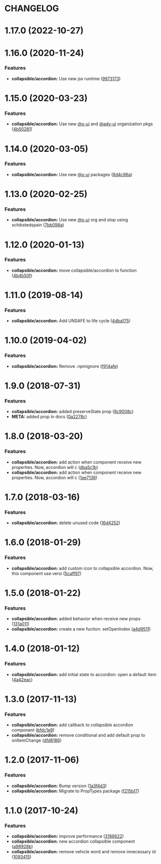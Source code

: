 # CHANGELOG

# 1.17.0 (2022-10-27)



# 1.16.0 (2020-11-24)


### Features

* **collapsible/accordion:** Use new jsx runtime ([9973173](https://github.com/SUI-Components/adevinta-spain-components/commit/9973173a571c16677d05d4ee522b27c8fdbbae7a))



# 1.15.0 (2020-03-23)


### Features

* **collapsible/accordion:** Use new [@s-ui](https://github.com/s-ui) and [@adv-ui](https://github.com/adv-ui) organization pkgs ([4b50281](https://github.com/SUI-Components/adevinta-spain-components/commit/4b5028160fda5dcbf8ec9b4a1a18563dc66ec237))



# 1.14.0 (2020-03-05)


### Features

* **collapsible/accordion:** Use new [@s-ui](https://github.com/s-ui) packages ([8d4c96a](https://github.com/SUI-Components/adevinta-spain-components/commit/8d4c96a6f6ee8a13cc3dbc2c77d80d34dcd01315))



# 1.13.0 (2020-02-25)


### Features

* **collapsible/accordion:** Use new [@s-ui](https://github.com/s-ui) org and stop using schibstedspain ([7bb098a](https://github.com/SUI-Components/adevinta-spain-components/commit/7bb098aa9be2087f0ebf97b9520bde84c6178ba4))



# 1.12.0 (2020-01-13)


### Features

* **collapsible/accordion:** move collapsible/accordion to function ([4b4b50f](https://github.com/SUI-Components/adevinta-spain-components/commit/4b4b50ffa3ed4555f99a6b35f5c70a19bc76db66))



# 1.11.0 (2019-08-14)


### Features

* **collapsible/accordion:** Add UNSAFE to life cycle ([4dba175](https://github.com/SUI-Components/adevinta-spain-components/commit/4dba1757ca829923646435f12e24c8febab17a6f))



# 1.10.0 (2019-04-02)


### Features

* **collapsible/accordion:** Remove .npmignore ([f914afe](https://github.com/SUI-Components/adevinta-spain-components/commit/f914afe71082b7058cb882742860c604a0b99228))



# 1.9.0 (2018-07-31)


### Features

* **collapsible/accordion:** added preserveState prop ([9c9008c](https://github.com/SUI-Components/adevinta-spain-components/commit/9c9008c31de2ef48977eda4180977abc8b4cb906))
* **META:** added prop in docs ([0a2278c](https://github.com/SUI-Components/adevinta-spain-components/commit/0a2278c9fbe8bf524cf95f7a470212f9a5f6fb64))



# 1.8.0 (2018-03-20)


### Features

* **collapsible/accordion:** add action when component receive new properties. Now, accordion will c ([dba5c1b](https://github.com/SUI-Components/adevinta-spain-components/commit/dba5c1b6651854467da477c9c0458ed01b434663))
* **collapsible/accordion:** add action when component receive new properties. Now, accordion will c ([1ae7136](https://github.com/SUI-Components/adevinta-spain-components/commit/1ae7136c9afcc90f8a7511b9ffbe613597fd40d6))



# 1.7.0 (2018-03-16)


### Features

* **collapsible/accordion:** delete unused code ([16d4252](https://github.com/SUI-Components/adevinta-spain-components/commit/16d4252a71d67977538d579f0d94e3e51dd046b8))



# 1.6.0 (2018-01-29)


### Features

* **collapsible/accordion:** add custom icon to collapsible accordion. Now, this component use versi ([5caff97](https://github.com/SUI-Components/adevinta-spain-components/commit/5caff9789e7313fac77b914f4f8edaca09785a43))



# 1.5.0 (2018-01-22)


### Features

* **collapsible/accordion:** added behavior when receive new props ([131a011](https://github.com/SUI-Components/adevinta-spain-components/commit/131a0115fbe8febbfd762931c30f4800356971f2))
* **collapsible/accordion:** create a new fuction: setOpenIndex ([a4d9511](https://github.com/SUI-Components/adevinta-spain-components/commit/a4d951130f2cc06e4fbd4ea89e93ae5b2ce9d4c9))



# 1.4.0 (2018-01-12)


### Features

* **collapsible/accordion:** add initial state to accordion: open a default item ([4a42eac](https://github.com/SUI-Components/adevinta-spain-components/commit/4a42eacedc7006eea4117cfab1073a36b56464cc))



# 1.3.0 (2017-11-13)


### Features

* **collapsible/accordion:** add callback to collapsible accordion component ([bfdc1e9](https://github.com/SUI-Components/adevinta-spain-components/commit/bfdc1e997983b0fd993d93bdded27b26dfe56c3c))
* **collapsible/accordion:** remove conditional and add default prop to onItemChange ([dfd8186](https://github.com/SUI-Components/adevinta-spain-components/commit/dfd81866aa27ac6319fa078fef9df89b7baae9d4))



# 1.2.0 (2017-11-06)


### Features

* **collapsible/accordion:** Bump version ([1a3f4d3](https://github.com/SUI-Components/adevinta-spain-components/commit/1a3f4d31bc8ca16125589432f1a90aef5264d62b))
* **collapsible/accordion:** Migrate to PropTypes package ([f215b17](https://github.com/SUI-Components/adevinta-spain-components/commit/f215b1768c5bde7f4096d0904ca3a1923fa69d1e))



# 1.1.0 (2017-10-24)


### Features

* **collapsible/accordion:** improve performance ([3186622](https://github.com/SUI-Components/adevinta-spain-components/commit/3186622a4e6d92452de5de4979f22aa5ae2dcdfd))
* **collapsible/accordion:** new accordion collapsible component ([a99928b](https://github.com/SUI-Components/adevinta-spain-components/commit/a99928b9060f8dac7e5acd42146dd41d8b7bd0d9))
* **collapsible/accordion:** remove vehicle word and remove innecessary id ([1093415](https://github.com/SUI-Components/adevinta-spain-components/commit/1093415e80f5241d25a65f8aac43280a86d88c61))



